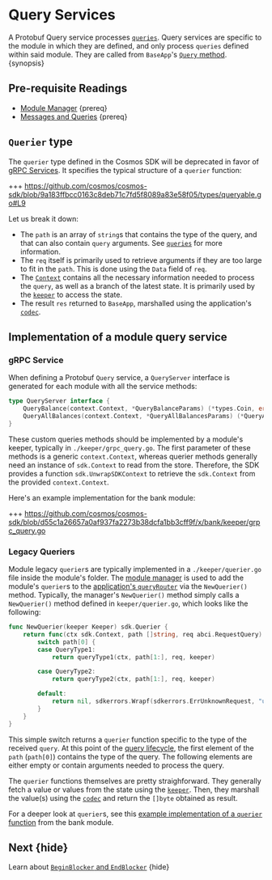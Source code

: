 <!--
order: 5
-->

# Query Services

A Protobuf Query service processes
[`queries`](./messages-and-queries.md#queries). Query services are specific to
the module in which they are defined, and only process `queries` defined within
said module. They are called from `BaseApp`'s
[`Query` method](../core/baseapp.md#query). {synopsis}

## Pre-requisite Readings

- [Module Manager](./module-manager.md) {prereq}
- [Messages and Queries](./messages-and-queries.md) {prereq}

## `Querier` type

The `querier` type defined in the Cosmos SDK will be deprecated in favor of
[gRPC Services](#grpc-service). It specifies the typical structure of a
`querier` function:

+++
https://github.com/cosmos/cosmos-sdk/blob/9a183ffbcc0163c8deb71c7fd5f8089a83e58f05/types/queryable.go#L9

Let us break it down:

- The `path` is an array of `string`s that contains the type of the query, and
  that can also contain `query` arguments. See
  [`queries`](./messages-and-queries.md#queries) for more information.
- The `req` itself is primarily used to retrieve arguments if they are too large
  to fit in the `path`. This is done using the `Data` field of `req`.
- The [`Context`](../core/context.md) contains all the necessary information
  needed to process the `query`, as well as a branch of the latest state. It is
  primarily used by the [`keeper`](./keeper.md) to access the state.
- The result `res` returned to `BaseApp`, marshalled using the application's
  [`codec`](../core/encoding.md).

## Implementation of a module query service

### gRPC Service

When defining a Protobuf `Query` service, a `QueryServer` interface is generated
for each module with all the service methods:

```go
type QueryServer interface {
	QueryBalance(context.Context, *QueryBalanceParams) (*types.Coin, error)
	QueryAllBalances(context.Context, *QueryAllBalancesParams) (*QueryAllBalancesResponse, error)
}
```

These custom queries methods should be implemented by a module's keeper,
typically in `./keeper/grpc_query.go`. The first parameter of these methods is a
generic `context.Context`, whereas querier methods generally need an instance of
`sdk.Context` to read from the store. Therefore, the SDK provides a function
`sdk.UnwrapSDKContext` to retrieve the `sdk.Context` from the provided
`context.Context`.

Here's an example implementation for the bank module:

+++
https://github.com/cosmos/cosmos-sdk/blob/d55c1a26657a0af937fa2273b38dcfa1bb3cff9f/x/bank/keeper/grpc_query.go

### Legacy Queriers

Module legacy `querier`s are typically implemented in a `./keeper/querier.go`
file inside the module's folder. The [module manager](./module-manager.md) is
used to add the module's `querier`s to the
[application's `queryRouter`](../core/baseapp.md#query-routing) via the
`NewQuerier()` method. Typically, the manager's `NewQuerier()` method simply
calls a `NewQuerier()` method defined in `keeper/querier.go`, which looks like
the following:

```go
func NewQuerier(keeper Keeper) sdk.Querier {
	return func(ctx sdk.Context, path []string, req abci.RequestQuery) ([]byte, error) {
		switch path[0] {
		case QueryType1:
			return queryType1(ctx, path[1:], req, keeper)

		case QueryType2:
			return queryType2(ctx, path[1:], req, keeper)

		default:
			return nil, sdkerrors.Wrapf(sdkerrors.ErrUnknownRequest, "unknown %s query endpoint: %s", types.ModuleName, path[0])
		}
	}
}
```

This simple switch returns a `querier` function specific to the type of the
received `query`. At this point of the
[query lifecycle](../basics/query-lifecycle.md), the first element of the `path`
(`path[0]`) contains the type of the query. The following elements are either
empty or contain arguments needed to process the query.

The `querier` functions themselves are pretty straighforward. They generally
fetch a value or values from the state using the [`keeper`](./keeper.md). Then,
they marshall the value(s) using the [`codec`](../core/encoding.md) and return
the `[]byte` obtained as result.

For a deeper look at `querier`s, see this
[example implementation of a `querier` function](https://github.com/cosmos/cosmos-sdk/blob/7f59723d889b69ca19966167f0b3a7fec7a39e53/x/gov/keeper/querier.go)
from the bank module.

## Next {hide}

Learn about [`BeginBlocker` and `EndBlocker`](./beginblock-endblock.md) {hide}
